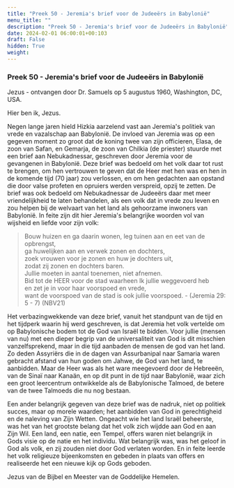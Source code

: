 ```yaml
---
title: "Preek 50 - Jeremia's brief voor de Judeeërs in Babylonië"
menu_title: ""
description: "Preek 50 - Jeremia's brief voor de Judeeërs in Babylonië"
date: 2024-02-01 06:00:01+00:103
draft: False
hidden: True
weight:
---
```

### Preek 50 - Jeremia's brief voor de Judeeërs in Babylonië

Jezus - ontvangen door Dr. Samuels op 5 augustus 1960, Washington, DC, USA.

Hier ben ik, Jezus.

Negen lange jaren hield Hizkia aarzelend vast aan Jeremia's politiek van vrede en vazalschap aan Babylonië. De invloed van Jeremia was op een gegeven moment zo groot dat de koning twee van zijn officieren, Elasa, de zoon van Safan, en Gemarja, de zoon van Chilkia (de priester) stuurde met een brief aan Nebukadnessar, geschreven door Jeremia voor de gevangenen in Babylonië. Deze brief was bedoeld om het volk daar tot rust te brengen, om hen vertrouwen te geven dat de Heer met hen was en hen in de komende tijd (70 jaar) zou verlossen, en om hen gedachten aan opstand die door valse profeten en opruiers werden verspreid, opzij te zetten. De brief was ook bedoeld om Nebukadnessar de Judeeërs daar met meer vriendelijkheid te laten behandelen, als een volk dat in vrede zou leven en zou helpen bij de welvaart van het land als gehoorzame inwoners van Babylonië. In feite zijn dit hier Jeremia's belangrijke woorden vol van wijsheid en liefde voor zijn volk:

> Bouw huizen en ga daarin wonen, leg tuinen aan en eet van de opbrengst,  
ga huwelijken aan en verwek zonen en dochters,  
zoek vrouwen voor je zonen en huw je dochters uit,  
zodat zij zonen en dochters baren.  
Jullie moeten in aantal toenemen, niet afnemen.  
Bid tot de HEER voor de stad waarheen Ik jullie weggevoerd heb  
en zet je in voor haar voorspoed en vrede,  
want de voorspoed van de stad is ook jullie voorspoed. - (Jeremia 29: 5 - 7) (NBV21)

Het verbazingwekkende van deze brief, vanuit het standpunt van de tijd en het tijdperk waarin hij werd geschreven, is dat Jeremia het volk vertelde om op Babylonische bodem tot de God van Israël te bidden. Voor jullie (mensen van nu) met een dieper begrip van de universaliteit van God is dit misschien vanzelfsprekend, maar in die tijd aanbaden de mensen de god van het land. Zo deden Assyriërs die in de dagen van Assurbanipal naar Samaria waren gebracht afstand van hun goden om Jahwe, de God van het land, te aanbidden. Maar de Heer was als het ware meegevoerd door de Hebreeën, van de Sinaï naar Kanaän, en op dit punt in de tijd naar Babylonië, waar zich een groot leercentrum ontwikkelde als de Babylonische Talmoed, de betere van de twee Talmoeds die nu nog bestaan.

Een ander belangrijk gegeven van deze brief was de nadruk, niet op politiek succes, maar op morele waarden; het aanbidden van God in gerechtigheid en de naleving van Zijn Wetten. Ongeacht wie het land Israël beheerste, was het van het grootste belang dat het volk zich wijdde aan God en aan Zijn Wil. Een land, een natie, een Tempel, offers waren niet belangrijk in Gods visie op de natie en het individu. Wat belangrijk was, was het geloof in God als volk, en zij zouden niet door God verlaten worden. En in feite leerde het volk religieuze bijeenkomsten en gebeden in plaats van offers en realiseerde het een nieuwe kijk op Gods geboden.

Jezus van de Bijbel en Meester van de Goddelijke Hemelen.
